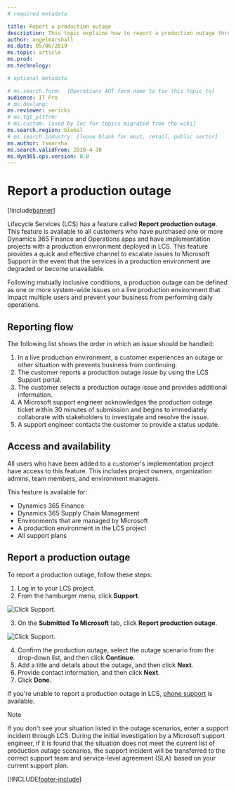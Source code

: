 ```yaml
---
# required metadata

title: Report a production outage
description: This topic explains how to report a production outage through Lifecycle Services (LCS).
author: angelmarshall
ms.date: 05/06/2019
ms.topic: article
ms.prod: 
ms.technology: 

# optional metadata

# ms.search.form:  [Operations AOT form name to tie this topic to]
audience: IT Pro
# ms.devlang: 
ms.reviewer: sericks
# ms.tgt_pltfrm: 
# ms.custom: [used by loc for topics migrated from the wiki]
ms.search.region: Global
# ms.search.industry: [leave blank for most, retail, public sector]
ms.author: tsmarsha
ms.search.validFrom: 2018-4-30 
ms.dyn365.ops.version: 8.0
---
```



# Report a production outage

[!include[banner](../includes/banner.md)]

Lifecycle Services (LCS) has a feature called **Report production outage**. This feature is available to all customers who have purchased one or more Dynamics 365 Finance and Operations apps and have implementation projects with a production environment deployed in LCS. This feature provides a quick and effective channel to escalate issues to Microsoft Support in the event that the services in a production environment are degraded or become unavailable.

Following mutually inclusive conditions, a production outage can be defined as one or more system-wide issues on a live production environment that impact multiple users and prevent your business from performing daily operations.

## Reporting flow
The following list shows the order in which an issue should be handled:

1. In a live production environment, a customer experiences an outage or other situation with prevents business from continuing.
2. The customer reports a production outage issue by using the LCS Support portal.
3. The customer selects a production outage issue and provides additional information.
4. A Microsoft support engineer acknowledges the production outage ticket within 30 minutes of submission and begins to immediately collaborate with stakeholders to investigate and resolve the issue.
5. A support engineer contacts the customer to provide a status update.

## Access and availability
All users who have been added to a customer's implementation project have access to this feature. This includes project owners, organization admins, team members, and environment managers.

This feature is available for:
- Dynamics 365 Finance
- Dynamics 365 Supply Chain Management
- Environments that are managed by Microsoft
- A production environment in the LCS project
- All support plans

## Report a production outage
To report a production outage, follow these steps:

1. Log in to your LCS project.  
2. From the hamburger menu, click **Support**. 

  ![Click Support.](media/click-support.png)
  
3. On the **Submitted To Microsoft** tab, click **Report production outage**.

  ![Click Support.](media/report-production-outage.png)
  
4. Confirm the production outage, select the outage scenario from the drop-down list, and then click **Continue**.
5. Add a title and details about the outage, and then click **Next**.
6. Provide contact information, and then click **Next**.
7. Click **Done**. 

If you're unable to report a production outage in LCS, [phone support](cloud-powered-support-lcs.md#phone-support) is available. 

> [!Note]
> If you don't see your situation listed in the outage scenarios, enter a support incident through LCS. During the initial investigation by a Microsoft support engineer, if it is found that the situation does not meet the current list of production outage scenarios, the support incident will be transferred to the correct support team and service-level agreement (SLA)  based on your current support plan.


[!INCLUDE[footer-include](../../../includes/footer-banner.md)]
